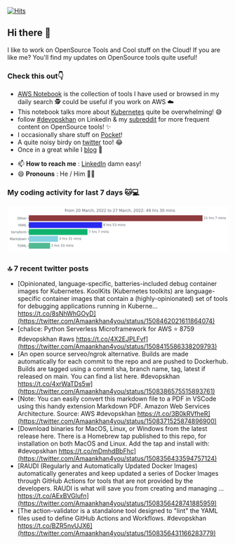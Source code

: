 [![Hits](https://hits.seeyoufarm.com/api/count/incr/badge.svg?url=https%3A%2F%2Fgithub.com%2Fakhan4u%2Fhit-counter&count_bg=%2379C83D&title_bg=%23555555&icon=&icon_color=%23E7E7E7&title=visits&edge_flat=false)](https://hits.seeyoufarm.com)

## Hi there 👋

I like to work on OpenSource Tools and Cool stuff on the Cloud! If you are like me? You'll find my updates on OpenSource tools quite useful!

### Check this out👇

* [AWS Notebook](https://histre.com/public/notebooks/dnllyanu/aws/) is the collection of tools I have used or browsed in my daily search 🕵️ could be useful if you work on AWS ☁️
* This notebook talks more about [Kubernetes](https://histre.com/public/notebooks/6uxdvo3y/kubernetes/) quite be overwhelming! 😅
* follow [#devopskhan](https://www.linkedin.com/feed/hashtag/devopskhan/) on LinkedIn & my [subreddit](https://www.reddit.com/r/devopskhan/) for more frequent content on OpenSource tools! ✨
* I occasionally share stuff on [Pocket](https://getpocket.com/@ej6g8d1dp2829A16a9Tf5d4T6bAMp3d8791rejDe86yem3bm4e14ex4fT4dluk29)!
* A quite noisy birdy on [twitter](https://twitter.com/Amaankhan4you) too! 😂
* Once in a great while I [blog](https://linuxparrot.com/) 😬


- 📫 **How to reach me** : [LinkedIn](https://www.linkedin.com/in/amaan-khan-linux-ninja) damn easy!
- 😄 **Pronouns** : He / Him 🤷‍♂️

### My coding activity for last 7 days 🐱💻

<img src="https://github.com/akhan4u/akhan4u/blob/main/images/stat.svg" alt="Amaan's Wakatime Activity!"/>

### 🔝 7 recent twitter posts
<!-- DEVDOJO:START -->
- [Opinionated, language-specific, batteries-included debug container images for Kubernetes. KoolKits &lpar;Kubernetes toolkits&rpar; are language-specific container images that contain a &lpar;highly-opinionated&rpar; set of tools for debugging applications running in Kuberne… https://t.co/8sNhWhGOyD](https://twitter.com/Amaankhan4you/status/1508462021611864074)
- [chalice: Python Serverless Microframework for AWS
⭐️ 8759
#devopskhan #aws
https://t.co/4X2EJPLFvf](https://twitter.com/Amaankhan4you/status/1508415586338209793)
- [An open source serveo/ngrok alternative. Builds are made automatically for each commit to the repo and are pushed to Dockerhub. Builds are tagged using a commit sha, branch name, tag, latest if released on main. You can find a list here. #devopskhan https://t.co/4xrWaTDs5w](https://twitter.com/Amaankhan4you/status/1508386575515893761)
- [Note: You can easily convert this markdown file to a PDF in VSCode using this handy extension Markdown PDF. Amazon Web Services Architecture. Source: AWS #devopskhan https://t.co/3B0kRVfheR](https://twitter.com/Amaankhan4you/status/1508371525874896900)
- [Download binaries for MacOS, Linux, or Windows from the latest release here. There is a Homebrew tap published to this repo, for installation on both MacOS and Linux. Add the tap and install with: #devopskhan https://t.co/mDmhdBbFhc](https://twitter.com/Amaankhan4you/status/1508356433594757124)
- [RAUDI &lpar;Regularly and Automatically Updated Docker Images&rpar; automatically generates and keep updated a series of Docker Images through GitHub Actions for tools that are not provided by the developers. RAUDI is what will save you from creating and managing … https://t.co/AExBVGlufn](https://twitter.com/Amaankhan4you/status/1508356428741885959)
- [The action-validator is a standalone tool designed to &quot;lint&quot; the YAML files used to define GitHub Actions and Workflows. #devopskhan https://t.co/BZR5nvUJX6](https://twitter.com/Amaankhan4you/status/1508356431166283779)
<!-- DEVDOJO:END -->

<!-- ![Amaan's GitHub stats](https://github-readme-stats.vercel.app/api?username=akhan4u&count_private=true&show_icons=true&hide=contribs) -->
